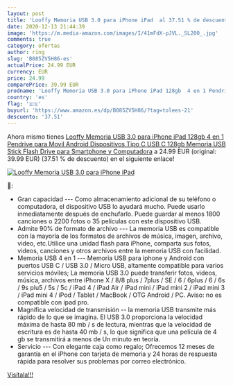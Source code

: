 ```yaml
---
layout: post
title: 'Looffy Memoria USB 3.0 para iPhone iPad  al 37.51 % de descuento'
date: 2020-12-13 21:44:39
image: 'https://m.media-amazon.com/images/I/41mFdX-pJVL._SL200_.jpg'
comments: true
category: ofertas
author: ring
slug: 'B085ZV5H86-es'
actualPrice: 24.99 EUR
currency: EUR
price: 24.99
comparePrice: 39.99 EUR
prodname: 'Looffy Memoria USB 3.0 para iPhone iPad 128gb  4 en 1 Pendrive para Movil Android  Dispositivos Tipo C USB C 128gb  Memoria USB Stick Flash Drive para Smartphone y Computadora'
country: 'es'
flag: '🇪🇸'
buyurl: 'https://www.amazon.es/dp/B085ZV5H86/?tag=tolees-21'
descuento: '37.51'
---
```


Ahora mismo tienes [Looffy Memoria USB 3.0 para iPhone iPad 128gb  4 en 1 Pendrive para Movil Android  Dispositivos Tipo C USB C 128gb  Memoria USB Stick Flash Drive para Smartphone y Computadora](https://www.amazon.es/dp/B085ZV5H86/?tag=tolees-21) a 24.99 EUR (original: 39.99 EUR) (37.51 %  de descuento) en el siguiente enlace!

[![Looffy Memoria USB 3.0 para iPhone iPad ](https://m.media-amazon.com/images/I/41mFdX-pJVL._SL200_.jpg)](https://www.amazon.es/dp/B085ZV5H86/?tag=tolees-21)

🔎:

- Gran capacidad --- Como almacenamiento adicional de su teléfono o computadora, el dispositivo USB lo ayudará mucho. Puede usarlo inmediatamente después de enchufarlo. Puede guardar al menos 1800 canciones o 2200 fotos o 35 películas con este dispositivo USB.
- Admite 90% de formato de archivo --- La memoria USB es compatible con la mayoría de los formatos de archivos de música, imagen, archivo, video, etc.Utilice una unidad flash para iPhone, comparta sus fotos, videos, canciones y otros archivos entre la memoria USB con facilidad.
- Memoria USB 4 en 1 --- Memoria USB para iphone y Android con puertos USB C / USB 3.0 / Micro USB, altamente compatible para varios servicios móviles; La memoria USB 3.0 puede transferir fotos, videos, música, archivos entre iPhone X / 8/8 plus / 7plus / SE / 6 / 6plus / 6 / 6s / 9s plu5 / 5s / 5c / iPad 4 / iPad Air / iPad mini / iPad mini 2 / iPad mini 3 / iPad mini 4 / iPod / Tablet / MacBook / OTG Android / PC. Aviso: no es compatible con ipad pro.
- Magnífica velocidad de transmisión -- la memoria USB transmite más rápido de lo que se imagina. El USB 3.0 proporciona la velocidad máxima de hasta 80 mb / s de lectura, mientras que la velocidad de escritura es de hasta 40 mb / s, lo que significa que una película de 4 gb se transmitirá a menos de Un minuto en teoría.
- Servicio --- Con elegante caja como regalo; Ofrecemos 12 meses de garantía en el iPhone con tarjeta de memoria y 24 horas de respuesta rápida para resolver sus problemas por correo electrónico.

[Visítala!!!](https://www.amazon.es/dp/B085ZV5H86/?tag=tolees-21)
